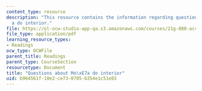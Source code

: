 ```yaml
---
content_type: resource
description: "This resource contains the information regarding questions about mo\xE7\
  a do interior."
file: https://ol-ocw-studio-app-qa.s3.amazonaws.com/courses/21g-880-accelerated-introductory-portuguese-for-spanish-speakers-fall-2013/b964561f10e2ce730705b354e1c51e03_MIT21G_880F13_readquest2.pdf
file_type: application/pdf
learning_resource_types:
- Readings
ocw_type: OCWFile
parent_title: Readings
parent_type: CourseSection
resourcetype: Document
title: "Questions about Mo\xE7a do interior"
uid: b964561f-10e2-ce73-0705-b354e1c51e03
---
```

